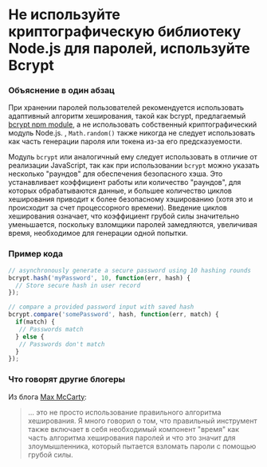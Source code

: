 # Не используйте криптографическую библиотеку Node.js для паролей, используйте Bcrypt

### Объяснение в один абзац

При хранении паролей пользователей рекомендуется использовать адаптивный алгоритм хеширования, такой как bcrypt, предлагаемый [bcrypt npm module](https://www.npmjs.com/package/bcrypt), а не использовать собственный криптографический модуль Node.js. , `Math.random()` также никогда не следует использовать как часть генерации пароля или токена из-за его предсказуемости.

Модуль `bcrypt` или аналогичный ему следует использовать в отличие от реализации JavaScript, так как при использовании `bcrypt` можно указать несколько "раундов" для обеспечения безопасного хэша. Это устанавливает коэффициент работы или количество "раундов", для которых обрабатываются данные, и большее количество циклов хеширования приводит к более безопасному хэшированию (хотя это и происходит за счет процессорного времени). Введение циклов хеширования означает, что коэффициент грубой силы значительно уменьшается, поскольку взломщики паролей замедляются, увеличивая время, необходимое для генерации одной попытки.

### Пример кода

```javascript
// asynchronously generate a secure password using 10 hashing rounds
bcrypt.hash('myPassword', 10, function(err, hash) {
  // Store secure hash in user record
});

// compare a provided password input with saved hash
bcrypt.compare('somePassword', hash, function(err, match) {
  if(match) {
   // Passwords match
  } else {
   // Passwords don't match
  } 
});
```

### Что говорят другие блогеры

Из блога [Max McCarty](https://dzone.com/articles/nodejs-and-password-storage-with-bcrypt):
> ... это не просто использование правильного алгоритма хеширования. Я много говорил о том, что правильный инструмент также включает в себя необходимый компонент "время" как часть алгоритма хеширования паролей и что это значит для злоумышленника, который пытается взломать пароли с помощью грубой силы.
